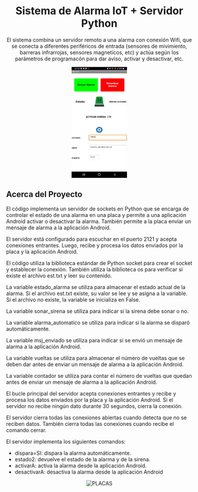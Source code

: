 <h1 align="center">Sistema de Alarma IoT + Servidor Python</h1>
<p align="center">El sistema combina un servidor remoto a una alarma con conexión Wifi, que se conecta a diferentes periféricos de entrada (sensores de mivimiento, barreras infrarrojas, sensores magneticos, etc) y actúa según los parámetros de programacón para dar aviso, activar y desactivar, etc.</p>

<div align="center">
  <img src="App_Android.jpeg" width="150" height="300" alt="APP ANDROID">
</div>

## Acerca del Proyecto

El código implementa un servidor de sockets en Python que se encarga de controlar el estado de una alarma en una placa y permite a una aplicación Android activar o desactivar la alarma. También permite a la placa enviar un mensaje de alarma a la aplicación Android.

El servidor está configurado para escuchar en el puerto 2121 y acepta conexiones entrantes. Luego, recibe y procesa los datos enviados por la placa y la aplicación Android.

El código utiliza la biblioteca estándar de Python socket para crear el socket y establecer la conexión. También utiliza la biblioteca os para verificar si existe el archivo est.txt y leer su contenido.

La variable estado_alarma se utiliza para almacenar el estado actual de la alarma. Si el archivo est.txt existe, su valor se lee y se asigna a la variable. Si el archivo no existe, la variable se inicializa en False.

La variable sonar_sirena se utiliza para indicar si la sirena debe sonar o no.

La variable alarma_automatico se utiliza para indicar si la alarma se disparó automáticamente.

La variable msj_enviado se utiliza para indicar si se envió un mensaje de alarma a la aplicación Android.

La variable vueltas se utiliza para almacenar el número de vueltas que se deben dar antes de enviar un mensaje de alarma a la aplicación Android.

La variable contador se utiliza para contar el número de vueltas que quedan antes de enviar un mensaje de alarma a la aplicación Android.

El bucle principal del servidor acepta conexiones entrantes y recibe y procesa los datos enviados por la placa y la aplicación Android. Si el servidor no recibe ningún dato durante 30 segundos, cierra la conexión.

El servidor cierra todas las conexiones abiertas cuando detecta que no se reciben datos. También cierra todas las conexiones cuando recibe el comando cerrar.

El servidor implementa los siguientes comandos:

* dispara=SI: dispara la alarma automáticamente.
* estado2: devuelve el estado de la alarma y de la sirena.
* activarA: activa la alarma desde la aplicación Android.
* desactivarA: desactiva la alarma desde la aplicación Android



<div align="center">
  <img src="placa_Esp32_y_Arduino.jpg" width="300" height="300" alt="PLACAS">
</div>

